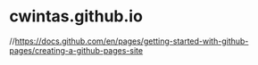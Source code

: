 # cwintas.github.io

//https://docs.github.com/en/pages/getting-started-with-github-pages/creating-a-github-pages-site
